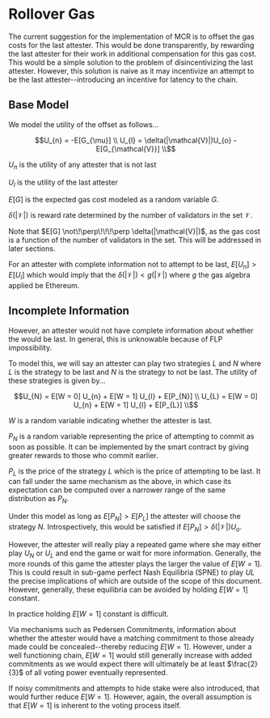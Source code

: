# Rollover Gas
The current suggestion for the implementation of MCR is to offset the gas costs for the last attester. This would be done transparently, by rewarding the last attester for their work in additional compensation for this gas cost. This would be a simple solution to the problem of disincentivizing the last attester. However, this solution is naive as it may incentivize an attempt to be the last attester--introducing an incentive for latency to the chain.

## Base Model
We model the utility of the offset as follows...

```math
U_{n} = -E[G_{\mu}] \\
U_{l} = \delta(|\mathcal{V}|)U_{o} - E[G_{\mathcal{V}}] \\
```
$U_{n}$ is the utility of any attester that is not last

$U_{l}$ is the utility of the last attester

$E[G]$ is the expected gas cost modeled as a random variable $G$.

$\delta(|\mathcal{V}|)$ is reward rate determined by the number of validators in the set $\mathcal{V}$.

Note that $E[G] \not\!\perp\!\!\!\perp \delta(|\mathcal{V}|)$, as the gas cost is a function of the number of validators in the set. This will be addressed in later sections.

For an attester with complete information not to attempt to be last, $E[U_{n}] > E[U_{l}]$ which would imply that the $\delta(|\mathcal{V}|) < g(|\mathcal{V}|)$ where $g$ the gas algebra applied be Ethereum. 

## Incomplete Information
However, an attester would not have complete information about whether the would be last. In general, this is unknowable because of FLP impossibility.

To model this, we will say an attester can play two strategies $L$ and $N$ where $L$ is the strategy to be last and $N$ is the strategy to not be last. The utility of these strategies is given by...

```math
U_{N} = E[W = 0] U_{n} + E[W = 1] U_{l} + E[P_{N}] \\
U_{L} = E[W = 0] U_{n} + E[W = 1] U_{l} + E[P_{L}] \\
```
$W$ is a random variable indicating whether the attester is last.

$P_{N}$ is a random variable representing the price of attempting to commit as soon as possible. It can be implemented by the smart contract by giving greater rewards to those who commit earlier.

$P_{L}$ is the price of the strategy $L$ which is the price of attempting to be last. It can fall under the same mechanism as the above, in which case its expectation can be computed over a narrower range of the same distribution as $P_{N}$.

Under this model as long as $E[P_{N}] > E[P_{L}]$ the attester will choose the strategy $N$. Introspectively, this would be satisfied if $E[P_{N}] > \delta(|\mathcal{V}|)U_{o}$. 

However, the attester will really play a repeated game where she may either play $U_{N}$ or $U_{L}$ and end the game or wait for more information. Generally, the more rounds of this game the attester plays the larger the value of $E[W = 1]$. This is could result in sub-game perfect Nash Equilibria (SPNE) to play $U{L}$ the precise implications of which are outside of the scope of this document. However, generally, these equilibria can be avoided by holding $E[W = 1]$ constant. 

In practice holding $E[W = 1]$ constant is difficult. 

Via mechanisms such as Pedersen Commitments, information about whether the attester would have a matching commitment to those already made could be concealed--thereby reducing $E[W = 1]$. However, under a well functioning chain, $E[W = 1]$ would still generally increase with added commitments as we would expect there will ultimately be at least $\frac{2}{3}$ of all voting power eventually represented.

If noisy commitments and attempts to hide stake were also introduced, that would further reduce $E[W = 1]$. However, again, the overall assumption is that $E[W = 1]$ is inherent to the voting process itself.